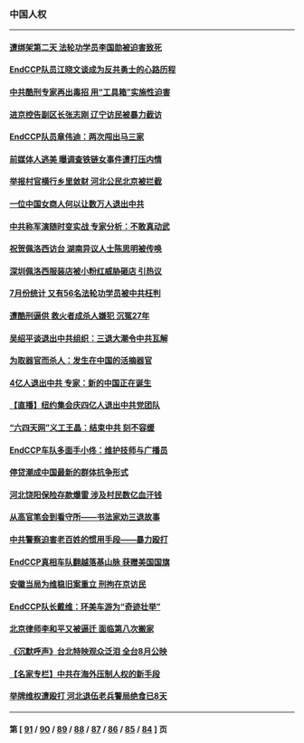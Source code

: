 ### 中国人权
---
#### [遭绑架第二天 法轮功学员李国勋被迫害致死](../../pages/ncid278/n13797464.md) 
#### [EndCCP队员江晓文谈成为反共勇士的心路历程](../../pages/ncid278/n13797300.md) 
#### [中共酷刑专家再出毒招 用“工具箱”实施性迫害](../../pages/ncid278/n13797202.md) 
#### [进京控告副区长张志刚 辽宁访民被暴力截访](../../pages/ncid278/n13797084.md) 
#### [EndCCP队员章伟迪：两次闯出马三家](../../pages/ncid278/n13796899.md) 
#### [前媒体人逃美 曝调查铁链女事件遭打压内情](../../pages/ncid278/n13796740.md) 
#### [举报村官横行乡里敛财 河北公民北京被拦截](../../pages/ncid278/n13796890.md) 
#### [一位中国女商人何以让数万人退出中共](../../pages/ncid278/n13795903.md) 
#### [中共称军演随时变实战 专家分析：不敢真动武](../../pages/ncid278/n13796365.md) 
#### [祝贺佩洛西访台 湖南异议人士陈思明被传唤](../../pages/ncid278/n13796220.md) 
#### [深圳佩洛西服装店被小粉红威胁砸店 引热议](../../pages/ncid278/n13796136.md) 
#### [7月份统计 又有56名法轮功学员被中共枉判](../../pages/ncid278/n13795640.md) 
#### [遭酷刑逼供 救火者成杀人嫌犯 沉冤27年](../../pages/ncid278/n13795562.md) 
#### [吴绍平谈退出中共组织：三退大潮令中共瓦解](../../pages/ncid278/n13794947.md) 
#### [为取器官而杀人：发生在中国的活摘器官](../../pages/ncid278/n13794731.md) 
#### [4亿人退出中共 专家：新的中国正在诞生](../../pages/ncid278/n13794871.md) 
#### [【直播】纽约集会庆四亿人退出中共党团队](../../pages/ncid278/n13794850.md) 
#### [“六四天网”义工王晶：结束中共 刻不容缓](../../pages/ncid278/n13794666.md) 
#### [EndCCP车队多面手小佟：维护技师与广播员](../../pages/ncid278/n13794791.md) 
#### [停贷潮成中国最新的群体抗争形式](../../pages/ncid278/n13794634.md) 
#### [河北饶阳保险存款爆雷 涉及村民数亿血汗钱](../../pages/ncid278/n13793936.md) 
#### [从高官笔会到看守所——书法家劝三退故事](../../pages/ncid278/n13794235.md) 
#### [中共警察迫害老百姓的惯用手段——暴力殴打](../../pages/ncid278/n13791611.md) 
#### [EndCCP真相车队翻越落基山脉 获赠美国国旗](../../pages/ncid278/n13794060.md) 
#### [安徽当局为维稳旧案重立 刑拘在京访民](../../pages/ncid278/n13794050.md) 
#### [EndCCP队长戴维：环美车游为“奇迹壮举”](../../pages/ncid278/n13793810.md) 
#### [北京律师李和平又被逼迁 面临第八次搬家](../../pages/ncid278/n13793851.md) 
#### [《沉默呼声》台北特映观众泛泪 全台8月公映](../../pages/ncid278/n13792744.md) 
#### [【名家专栏】中共在海外压制人权的新手段](../../pages/ncid278/n13793240.md) 
#### [举牌维权遭殴打 河北退伍老兵警局绝食已8天](../../pages/ncid278/n13793403.md) 

---
#### 第 [ [91](./91.md) / [90](./90.md) / [89](./89.md) / [88](./88.md) / [87](./87.md) / [86](./86.md) / [85](./85.md) / [84](./84.md) ] 页
